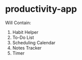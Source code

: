 # productivity-app

Will Contain:

1. Habit Helper
2. To-Do List
3. Scheduling Calendar
4. Notes Tracker
5. Timer
